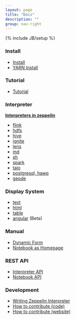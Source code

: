 ```yaml
---
layout: page
title: "Docs"
description: ""
group: nav-right
---
```

{% include JB/setup %}

### Install

* [Install](./install/install.html)
* [YARN Install](./install/yarn_install.html)

### Tutorial

* [Tutorial](./tutorial/tutorial.html)

### Interpreter

**[Interpreters in zeppelin](manual/interpreters.html)**

* [flink](../docs/pleasecontribute.html)
* [hdfs](./interpreter/hdfs.html)
* [hive](../docs/pleasecontribute.html)
* [ignite](../docs/pleasecontribute.html)
* [lens](../docs/pleasecontribute.html)
* [md](../docs/pleasecontribute.html)
* [sh](../docs/pleasecontribute.html)
* [spark](./interpreter/spark.html)
* [tajo](../docs/pleasecontribute.html)
* [postgresql, hawq](./interpreter/postgresql.html)
* [geode](./interpreter/geode.html)

### Display System

* [text](./displaysystem/display.html)
* [html](./displaysystem/display.html#html)
* [table](./displaysystem/table.html)
* [angular](./displaysystem/angular.html) (Beta)

### Manual

* [Dynamic Form](./manual/dynamicform.html)
* [Notebook as Homepage](./manual/notebookashomepage.html)

### REST API
 * [Interpreter API](./rest-api/rest-interpreter.html)
 * [Notebook API](../docs/pleasecontribute.html)

### Development

* [Writing Zeppelin Interpreter](./development/writingzeppelininterpreter.html)
* [How to contribute (code)](./development/howtocontribute.html)
* [How to contribute (website)](./development/howtocontributewebsite.html)



